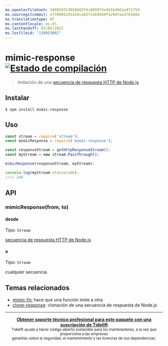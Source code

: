 ```yaml
---
ms.openlocfilehash: 3d0929313050482f4c8899f3e9d1b4661e4f175d
ms.sourcegitcommit: e739004291428ce83f14b9d49f1e9dfaa3762dde
ms.translationtype: HT
ms.contentlocale: es-ES
ms.lasthandoff: 02/05/2022
ms.locfileid: "138053082"
---
```

# <a name="mimic-response-build-statushttpstravis-ciorgsindresorhusmimic-response"></a>mimic-response [![Estado de compilación](https://travis-ci.org/sindresorhus/mimic-response.svg?branch=master)](https://travis-ci.org/sindresorhus/mimic-response)

> Imitación de una [secuencia de respuesta HTTP de Node.js](https://nodejs.org/api/http.html#http_class_http_incomingmessage)

## <a name="install"></a>Instalar

```
$ npm install mimic-response
```

## <a name="usage"></a>Uso

```js
const stream = require('stream');
const mimicResponse = require('mimic-response');

const responseStream = getHttpResponseStream();
const myStream = new stream.PassThrough();

mimicResponse(responseStream, myStream);

console.log(myStream.statusCode);
//=> 200
```

## <a name="api"></a>API

### <a name="mimicresponsefrom-to"></a>mimicResponse(from, to)

#### <a name="from"></a>desde

Tipo: `Stream`

[secuencia de respuesta HTTP de Node.js](https://nodejs.org/api/http.html#http_class_http_incomingmessage)

#### <a name="to"></a>a

Tipo: `Stream`

cualquier secuencia.

## <a name="related"></a>Temas relacionados

- [mimic-fn:](https://github.com/sindresorhus/mimic-fn) hace que una función imite a otra
- [clone-response](https://github.com/lukechilds/clone-response): clonación de una secuencia de respuesta de Node.js

---

<div align="center">
    <b>
        <a href="https://tidelift.com/subscription/pkg/npm-mimic-response?utm_source=npm-mimic-response&utm_medium=referral&utm_campaign=readme">Obtener soporte técnico profesional para este paquete con una suscripción de Tidelift</a>
    </b>
    <br>
    <sub> Tidelift ayuda a hacer código abierto sostenible para los mantenedores, a la vez que proporciona a las empresas<br>garantías sobre la seguridad, el mantenimiento y las licencias de sus dependencias.
    </sub>
</div>
